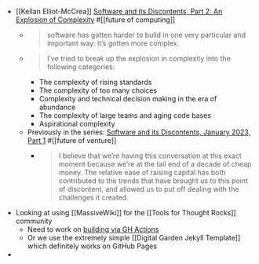 - [[Kellan Elliot-McCrea]] [Software and its Discontents, Part 2: An Explosion of Complexity](https://laughingmeme.org/2023/01/23/software-and-its-discontents-part-2-complexity.html) #[[future of computing]]
	- > software has gotten harder to build in one very particular and important way: it’s gotten more complex.
	- > I’ve tried to break up the explosion in complexity into the following categories:
	  * The complexity of rising standards
	  * The complexity of too many choices
	  * Complexity and technical decision making in the era of abundance
	  * The complexity of large teams and aging code bases
	  * Aspirational complexity
	- Previously in the series: [Software and its Discontents, January 2023, Part 1](https://laughingmeme.org/2023/01/16/software-and-its-discontents-part-1.html) #[[future of venture]]
		- > I believe that we’re having this conversation at this exact moment because we’re at the tail end of a decade of cheap money. The relative ease of raising capital has both contributed to the trends that have brought us to this point of discontent, and allowed us to put off dealing with the challenges it created.
- Looking at using [[MassiveWiki]] for the [[Tools for Thought Rocks]] community
	- Need to work on [building via GH Actions](https://github.com/peterkaminski/massivewikibuilder/issues/46)
	- Or we use the extremely simple [[Digital Garden Jekyll Template]] which definitely works on GitHub Pages
-